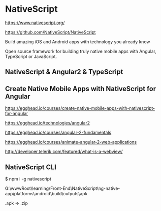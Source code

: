 # NativeScript  


https://www.nativescript.org/

https://github.com/NativeScript/NativeScript



Build amazing iOS and Android apps
with technology you already know


Open source framework for building truly native mobile apps
with Angular, TypeScript or JavaScript.




## NativeScript & Angular2 & TypeScript




## Create Native Mobile Apps with NativeScript for Angular



https://egghead.io/courses/create-native-mobile-apps-with-nativescript-for-angular






https://egghead.io/technologies/angular2

https://egghead.io/courses/angular-2-fundamentals



https://egghead.io/courses/animate-angular-2-web-applications







http://developer.telerik.com/featured/what-is-a-webview/




## NativeScript CLI

$ npm i -g nativescript







G:\wwwRoot\learning\Front-End\NativeScript\ng-native-app\platforms\android\build\outputs\apk



.apk => .zip









